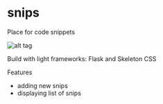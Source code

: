 # snips
Place for code snippets

![alt tag](http://i.imgur.com/JBUSksP.png)

Build with light frameworks: Flask and Skeleton CSS

Features

- adding new snips
- displaying list of snips

